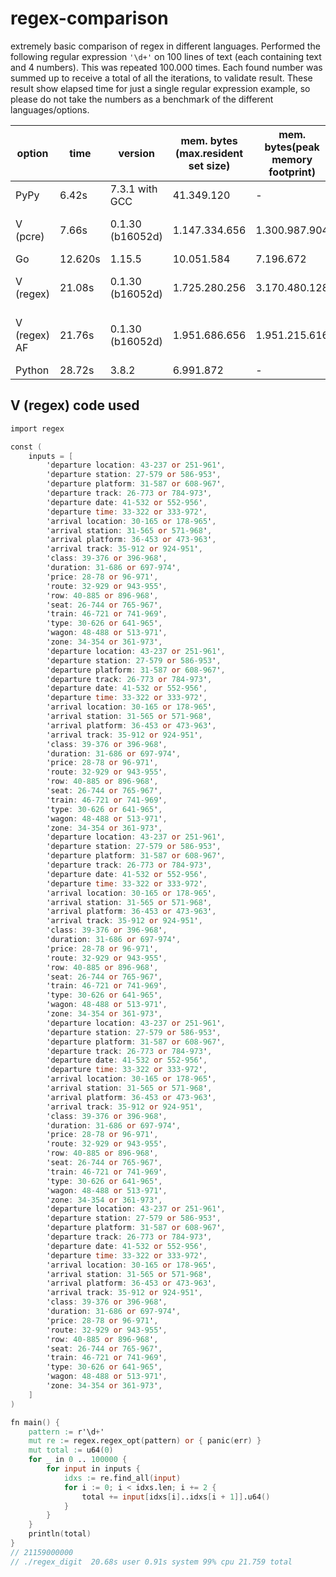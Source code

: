 # regex-comparison
extremely basic comparison of regex in different languages.
Performed the following regular expression `'\d+'` on 100 lines of text (each containing text and 4 numbers). This was repeated 100.000 times.
Each found number was summed up to receive a total of all the iterations, to validate result.
These result show elapsed time for just a single regular expression example, so please do not take the numbers as a benchmark of the different languages/options.

| option        | time   | version           | mem. bytes (max.resident set size)|mem. bytes(peak memory footprint)|bin.size|remarks|
|---------------|--------|-------------------|-------------------------------------|-----------------------------------|-------|--------|
| PyPy          |  6.42s| 7.3.1 with GCC    |41.349.120|-||
| V (pcre)      |  7.66s| 0.1.30 (b16052d)  | 1.147.334.656|1.300.987.904|35KB|compiled with -prod|
| Go            | 12.620s| 1.15.5            |10.051.584|7.196.672|2.4MB | |
| V (regex)     | 21.08s| 0.1.30 (b16052d)  | 1.725.280.256 |3.170.480.128|  65KB | compiled with -prod
| V (regex) AF  | 21.76s| 0.1.30 (b16052d)  |1.951.686.656 | 1.951.215.616| 65KB | compiled with -prod -autofree|
| Python        | 28.72s| 3.8.2             | 6.991.872 |- |..|               




## V (regex) code used
```V
import regex

const (
	inputs = [
		'departure location: 43-237 or 251-961',
		'departure station: 27-579 or 586-953',
		'departure platform: 31-587 or 608-967',
		'departure track: 26-773 or 784-973',
		'departure date: 41-532 or 552-956',
		'departure time: 33-322 or 333-972',
		'arrival location: 30-165 or 178-965',
		'arrival station: 31-565 or 571-968',
		'arrival platform: 36-453 or 473-963',
		'arrival track: 35-912 or 924-951',
		'class: 39-376 or 396-968',
		'duration: 31-686 or 697-974',
		'price: 28-78 or 96-971',
		'route: 32-929 or 943-955',
		'row: 40-885 or 896-968',
		'seat: 26-744 or 765-967',
		'train: 46-721 or 741-969',
		'type: 30-626 or 641-965',
		'wagon: 48-488 or 513-971',
		'zone: 34-354 or 361-973',
		'departure location: 43-237 or 251-961',
		'departure station: 27-579 or 586-953',
		'departure platform: 31-587 or 608-967',
		'departure track: 26-773 or 784-973',
		'departure date: 41-532 or 552-956',
		'departure time: 33-322 or 333-972',
		'arrival location: 30-165 or 178-965',
		'arrival station: 31-565 or 571-968',
		'arrival platform: 36-453 or 473-963',
		'arrival track: 35-912 or 924-951',
		'class: 39-376 or 396-968',
		'duration: 31-686 or 697-974',
		'price: 28-78 or 96-971',
		'route: 32-929 or 943-955',
		'row: 40-885 or 896-968',
		'seat: 26-744 or 765-967',
		'train: 46-721 or 741-969',
		'type: 30-626 or 641-965',
		'wagon: 48-488 or 513-971',
		'zone: 34-354 or 361-973',
		'departure location: 43-237 or 251-961',
		'departure station: 27-579 or 586-953',
		'departure platform: 31-587 or 608-967',
		'departure track: 26-773 or 784-973',
		'departure date: 41-532 or 552-956',
		'departure time: 33-322 or 333-972',
		'arrival location: 30-165 or 178-965',
		'arrival station: 31-565 or 571-968',
		'arrival platform: 36-453 or 473-963',
		'arrival track: 35-912 or 924-951',
		'class: 39-376 or 396-968',
		'duration: 31-686 or 697-974',
		'price: 28-78 or 96-971',
		'route: 32-929 or 943-955',
		'row: 40-885 or 896-968',
		'seat: 26-744 or 765-967',
		'train: 46-721 or 741-969',
		'type: 30-626 or 641-965',
		'wagon: 48-488 or 513-971',
		'zone: 34-354 or 361-973',
		'departure location: 43-237 or 251-961',
		'departure station: 27-579 or 586-953',
		'departure platform: 31-587 or 608-967',
		'departure track: 26-773 or 784-973',
		'departure date: 41-532 or 552-956',
		'departure time: 33-322 or 333-972',
		'arrival location: 30-165 or 178-965',
		'arrival station: 31-565 or 571-968',
		'arrival platform: 36-453 or 473-963',
		'arrival track: 35-912 or 924-951',
		'class: 39-376 or 396-968',
		'duration: 31-686 or 697-974',
		'price: 28-78 or 96-971',
		'route: 32-929 or 943-955',
		'row: 40-885 or 896-968',
		'seat: 26-744 or 765-967',
		'train: 46-721 or 741-969',
		'type: 30-626 or 641-965',
		'wagon: 48-488 or 513-971',
		'zone: 34-354 or 361-973',
		'departure location: 43-237 or 251-961',
		'departure station: 27-579 or 586-953',
		'departure platform: 31-587 or 608-967',
		'departure track: 26-773 or 784-973',
		'departure date: 41-532 or 552-956',
		'departure time: 33-322 or 333-972',
		'arrival location: 30-165 or 178-965',
		'arrival station: 31-565 or 571-968',
		'arrival platform: 36-453 or 473-963',
		'arrival track: 35-912 or 924-951',
		'class: 39-376 or 396-968',
		'duration: 31-686 or 697-974',
		'price: 28-78 or 96-971',
		'route: 32-929 or 943-955',
		'row: 40-885 or 896-968',
		'seat: 26-744 or 765-967',
		'train: 46-721 or 741-969',
		'type: 30-626 or 641-965',
		'wagon: 48-488 or 513-971',
		'zone: 34-354 or 361-973',
	]
)

fn main() {
	pattern := r'\d+'
	mut re := regex.regex_opt(pattern) or { panic(err) }
	mut total := u64(0)
	for _ in 0 .. 100000 {
		for input in inputs {
			idxs := re.find_all(input)
			for i := 0; i < idxs.len; i += 2 {
				total += input[idxs[i]..idxs[i + 1]].u64()
			}
		}
	}
	println(total)
}
// 21159000000
// ./regex_digit  20.68s user 0.91s system 99% cpu 21.759 total
```
